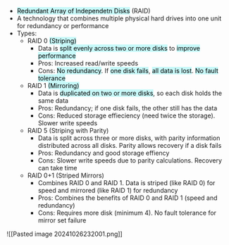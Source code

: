- <mark style="background: #ABF7F7A6;">Redundant Array of Independetn Disks</mark> (RAID)
- A technology that combines multiple physical hard drives into one unit for redundancy or performance
- Types:
	- RAID 0 <mark style="background: #ABF7F7A6;">(Striping)</mark>
		- Data is <mark style="background: #ABF7F7A6;">split evenly across two or more disks</mark> to <mark style="background: #ABF7F7A6;">improve performance</mark>
		- Pros: Increased read/write speeds
		- Cons: <mark style="background: #ABF7F7A6;">No redundancy</mark>. If <mark style="background: #ABF7F7A6;">one disk fails</mark>, <mark style="background: #ABF7F7A6;">all data is lost</mark>. <mark style="background: #ABF7F7A6;">No fault tolerance</mark>
	- RAID 1 <mark style="background: #ABF7F7A6;">(Mirroring)</mark>
		- Data is <mark style="background: #ABF7F7A6;">duplicated on two or more disks</mark>, so each disk holds the same data
		- Pros: Redundancy; if one disk fails, the other still has the data
		- Cons: Reduced storage effieciency (need twice the storage). Slower write speeds
	- RAID 5 (Striping with Parity)
		- Data is split across three or more disks, with parity information distributed across all disks. Parity allows recovery if a disk fails
		- Pros: Redundancy and good storage effiency
		- Cons: Slower write speeds due to parity calculations. Recovery can take time
	- RAID 0+1 (Striped Mirrors)
		- Combines RAID 0 and RAID 1. Data is striped (like RAID 0) for speed and mirrored (like RAID 1) for redundancy
		- Pros: Combines the benefits of RAID 0 and RAID 1 (speed and redundancy)
		- Cons: Requires more disk (minimum 4). No fault tolerance for mirror set failure

![[Pasted image 20241026232001.png]]
